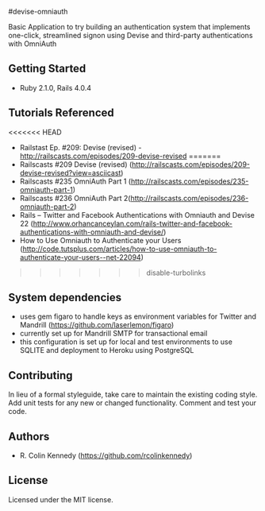 #devise-omniauth

Basic Application to try building an authentication system that implements one-click, streamlined signon using Devise and third-party authentications with OmniAuth

## Getting Started
* Ruby 2.1.0, Rails 4.0.4

## Tutorials Referenced
<<<<<<< HEAD
* Railstast Ep. #209: Devise (revised) - http://railscasts.com/episodes/209-devise-revised
=======
* Railscasts #209 Devise (revised) (http://railscasts.com/episodes/209-devise-revised?view=asciicast)
* Railscasts #235 OmniAuth Part 1 (http://railscasts.com/episodes/235-omniauth-part-1)
* Railscasts #236 OmniAuth Part 2(http://railscasts.com/episodes/236-omniauth-part-2)
* Rails – Twitter and Facebook Authentications with Omniauth and Devise 22 (http://www.orhancanceylan.com/rails-twitter-and-facebook-authentications-with-omniauth-and-devise/)
* How to Use Omniauth to Authenticate your Users (http://code.tutsplus.com/articles/how-to-use-omniauth-to-authenticate-your-users--net-22094)
>>>>>>> disable-turbolinks


## System dependencies
* uses gem figaro to handle keys as environment variables for Twitter and Mandrill (https://github.com/laserlemon/figaro)
* currently set up for Mandrill SMTP for transactional email
* this configuration is set up for local and test environments to use SQLITE and deployment to Heroku using PostgreSQL

## Contributing
In lieu of a formal styleguide, take care to maintain the existing coding style. Add unit tests for any new or changed functionality. Comment and test your code.

## Authors
- R. Colin Kennedy (https://github.com/rcolinkennedy)


## License
Licensed under the MIT license. 